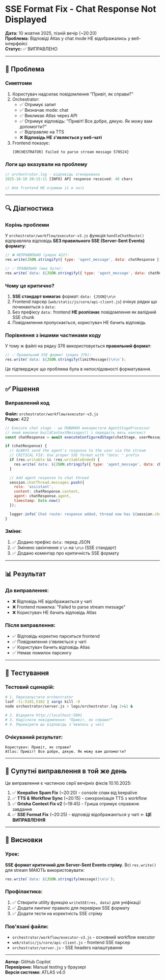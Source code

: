 # SSE Format Fix - Chat Response Not Displayed

**Дата:** 10 жовтня 2025, пізній вечір (~20:20)  
**Проблема:** Відповіді Atlas у chat mode НЕ відображались у веб-інтерфейсі  
**Статус:** ✅ ВИПРАВЛЕНО

---

## 🔴 Проблема

### Симптоми
1. Користувач надсилає повідомлення "Привіт, як справи?"
2. Orchestrator:
   - ✅ Отримує запит
   - ✅ Визначає mode: chat
   - ✅ Викликає Atlas через API
   - ✅ Отримує відповідь: "Привіт! Все добре, дякую. Як можу вам допомогти?"
   - ✅ Відправляє на TTS
   - ❌ **Відповідь НЕ з'являється у веб-чаті**
3. Frontend показує:
   ```
   [ORCHESTRATOR] Failed to parse stream message 570524}
   ```

### Логи що вказували на проблему
```javascript
// orchestrator.log - відповідь згенерована
2025-10-10 20:15:11 [INFO] API response received: 48 chars

// Але frontend НЕ отримав її в чаті
```

---

## 🔍 Діагностика

### Корінь проблеми
У `orchestrator/workflow/executor-v3.js` функція `handleChatRoute()` відправляла відповідь **БЕЗ правильного SSE (Server-Sent Events) формату**:

```javascript
// ❌ НЕПРАВИЛЬНО (рядок 422):
res.write(JSON.stringify({ type: 'agent_message', data: chatResponse }) + '\n');

// ✅ ПРАВИЛЬНО (має бути):
res.write(`data: ${JSON.stringify({ type: 'agent_message', data: chatResponse })}\n\n`);
```

### Чому це критично?
1. **SSE стандарт вимагає** формат: `data: {JSON}\n\n`
2. Frontend парсер (`web/static/js/core/api-client.js`) очікує рядки що починаються з `data:`
3. Без префіксу `data:` frontend **НЕ розпізнає** повідомлення як валідний SSE chunk
4. Повідомлення пропускається, користувач НЕ бачить відповідь

### Порівняння з іншими частинами коду
У тому ж файлі на рядку 376 використовується **правильний формат**:
```javascript
// ✅ Правильний SSE формат (рядок 376):
res.write(`data: ${JSON.stringify(limitMessage)}\n\n`);
```

Це підтверджує що проблема була в непослідовності форматування.

---

## ✅ Рішення

### Виправлений код
**Файл:** `orchestrator/workflow/executor-v3.js`  
**Рядок:** 422

```javascript
// Execute chat stage - це ПОВИННО використати AgentStageProcessor
// який викличе buildContextMessages() і передасть весь контекст
const chatResponse = await executeConfiguredStage(chatStage, userMessage, session, res);

if (chatResponse) {
  // ALWAYS send the agent's response to the user via the stream
  // CRITICAL FIX: Use proper SSE format with "data: " prefix
  if (res.writable && !res.writableEnded) {
    res.write(`data: ${JSON.stringify({ type: 'agent_message', data: chatResponse })}\n\n`);
  }

  // Add agent response to chat thread
  session.chatThread.messages.push({
    role: 'assistant',
    content: chatResponse.content,
    agent: chatResponse.agent,
    timestamp: Date.now()
  });

  logger.info(`Chat route: response added, thread now has ${session.chatThread.messages.length} messages`);
}
```

### Зміни:
1. ✅ Додано префікс `data:` перед JSON
2. ✅ Змінено закінчення з `\n` на `\n\n` (SSE стандарт)
3. ✅ Додано коментар про критичність SSE формату

---

## 📊 Результат

### До виправлення:
- ❌ Відповідь НЕ відображається у чаті
- ❌ Frontend помилка: "Failed to parse stream message"
- ❌ Користувач НЕ бачить відповідь Atlas

### Після виправлення:
- ✅ Відповідь коректно парситься frontend
- ✅ Повідомлення з'являється у чаті
- ✅ Користувач бачить відповідь Atlas
- ✅ Немає помилок парсингу

---

## 🧪 Тестування

### Тестовий сценарій:
```bash
# 1. Перезапустити orchestrator
lsof -ti:5101,5102 | xargs kill -9
node orchestrator/server.js > logs/orchestrator.log 2>&1 &

# 2. Відкрити http://localhost:5001
# 3. Надіслати повідомлення: "Привіт, як справи?"
# 4. Перевірити що відповідь з'явилась у чаті
```

### Очікуваний результат:
```
Користувач: Привіт, як справи?
Atlas: Привіт! Все добре, дякую. Як можу вам допомогти?
```

---

## 📝 Супутні виправлення в той же день

Це виправлення є частиною серії вечірніх фіксів 10.10.2025:

1. ✅ **Keepalive Spam Fix** (~20:20) - console спам від keepalive
2. ✅ **TTS & Workflow Sync** (~20:15) - синхронізація TTS з workflow
3. ✅ **Grisha Context Fix v2** (~19:45) - Гриша отримує справжнє завдання
4. ✅ **SSE Format Fix** (~20:25) - відповіді відображаються у чаті ← **ЦЕ ВИПРАВЛЕННЯ**

---

## 🎯 Висновки

### Урок:
**SSE формат критичний для Server-Sent Events стріму**. Всі `res.write()` для stream МАЮТЬ використовувати:
```javascript
res.write(`data: ${JSON.stringify(message)}\n\n`);
```

### Профілактика:
1. ✅ Створити utility функцію `writeSSE(res, data)` для уніфікації
2. ✅ Додати линтинг правило для перевірки SSE формату
3. ✅ Додати тести на коректність SSE стріму

### Пов'язані файли:
- `orchestrator/workflow/executor-v3.js` - основний workflow executor
- `web/static/js/core/api-client.js` - frontend SSE парсер
- `orchestrator/server.js` - SSE headers налаштування

---

**Автор:** GitHub Copilot  
**Перевірено:** Manual testing у браузері  
**Версія системи:** ATLAS v4.0

